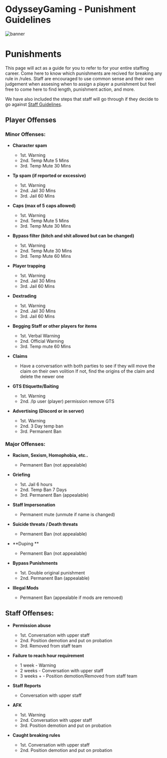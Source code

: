 # OdysseyGaming - Punishment Guidelines
![banner](https://cdn.discordapp.com/attachments/296281857232732161/923333617327952012/unknown.png)
# Punishments 

This page will act as a guide for you to refer to for your entire staffing career. Come here to know which punishments are recived for breaking any rule in /rules. Staff are encouraged to use common sense and their own judgement when assesing when to assign a player a punishment but feel free to come here to find length, punishment action, and more. 

We have also included the steps that staff will go through if they decide to go against [Staff Guidelines](https://github.com/MrPazzo/OdysseyGaming/blob/main/Pages/Staff%20Guidelines.md).

## Player Offenses

### Minor Offenses:

* **Character spam**
  - 1st. Warning
  - 2nd. Temp Mute 5 Mins
  - 3rd. Temp Mute 30 Mins

* **Tp spam (if reported or excessive)** 
  - 1st. Warning
  - 2nd. Jail 30 Mins
  - 3rd. Jail 60 Mins

* **Caps (max of 5 caps allowed)** 
  - 1st. Warning
  - 2nd. Temp Mute 5 Mins
  - 3rd. Temp Mute 30 Mins

* **Bypass filter (bitch and shit allowed but can be changed)** 
  - 1st. Warning
  - 2nd. Temp Mute 30 Mins
  - 3rd. Temp Mute 60 Mins

* **Player trapping**
  - 1st. Warning
  - 2nd. Jail 30 Mins
  - 3rd. Jail 60 Mins


* **Dextrading**
  - 1st. Warning
  - 2nd. Jail 30 Mins
  - 3rd. Jail 60 Mins

* **Begging Staff or other players for items**
  - 1st. Verbal Warning
  - 2nd. Official Warning
  - 3rd. Temp mute 60 Mins

* **Claims**
  - Have a conversation with both parties to see if they will move the claim on their own volition
If not, find the origins of the claim and delete the newer one

* **GTS Etiquette/Baiting**
  - 1st. Warning
  - 2nd.  /lp user (player) permission remove GTS


* **Advertising (Discord or in server)**
  - 1st. Warning
  - 2nd. 3 Day temp ban
  - 3rd. Permanent Ban

### Major Offenses: 

* **Racism, Sexism, Homophobia, etc..**
  - Permanent Ban (not appealable)

* **Griefing**
  - 1st. Jail 6 hours
  - 2nd. Temp Ban 7 Days
  - 3rd. Permanent Ban (appealable)

* **Staff Impersonation**
  -  Permanent mute (unmute if name is changed)

* **Suicide threats / Death threats**
  -  Permanent Ban (not appealable)

* **Duping **
  -  Permanent Ban (not appealable)

* **Bypass Punishments**
  - 1st. Double original punishment
  - 2nd. Permanent Ban (appealable)

* **Illegal Mods**
  - Permanent Ban (appealable if mods are removed)

## Staff Offenses:

* **Permission abuse**
  - 1st. Conversation with upper staff
  - 2nd. Position demotion and put on probation
  - 3rd. Removed from staff team 

* **Failure to reach hour requirement**
  - 1 week - Warning
  - 2 weeks - Conversation with upper staff
  - 3 weeks + - Position demotion/Removed from staff team

* **Staff Reports**
  - Conversation with upper staff

* **AFK**
  - 1st. Warning
  - 2nd. Conversation with upper staff
  - 3rd. Position demotion and put on probation 

* **Caught breaking rules**
  - 1st. Conversation with upper staff
  - 2nd. Position demotion and put on probation 




